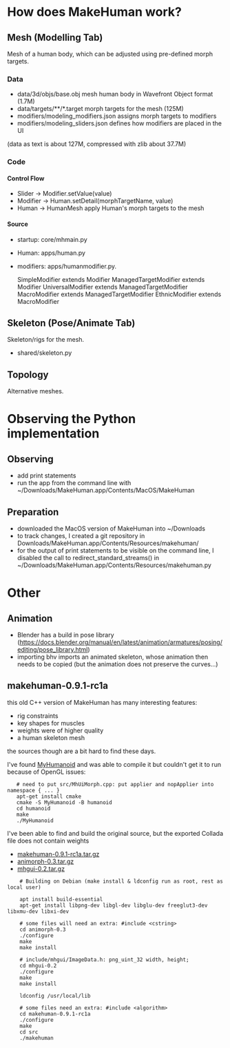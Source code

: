 
# How does MakeHuman work?

## Mesh (Modelling Tab)

Mesh of a human body, which can be adjusted using pre-defined morph targets.

### Data

* data/3d/objs/base.obj mesh human body in Wavefront Object format (1.7M)
* data/targets/**/*.target morph targets for the mesh (125M)
* modifiers/modeling_modifiers.json
  assigns morph targets to modifiers
* modifiers/modeling_sliders.json 
  defines how modifiers are placed in the UI

(data as text is about 127M, compressed with zlib about 37.7M)

### Code

#### Control Flow

* Slider -> Modifier.setValue(value)
* Modifier -> Human.setDetail(morphTargetName, value)
* Human -> HumanMesh apply Human's morph targets to the mesh

#### Source

* startup: core/mhmain.py
* Human: apps/human.py
* modifiers: apps/humanmodifier.py.

  SimpleModifier extends Modifier
  ManagedTargetModifier extends Modifier
  UniversalModifier extends ManagedTargetModifier
  MacroModifier extends ManagedTargetModifier
  EthnicModifier extends MacroModifier


## Skeleton (Pose/Animate Tab)

Skeleton/rigs for the mesh.

* shared/skeleton.py

## Topology

Alternative meshes.
# Observing the Python implementation

## Observing

* add print statements
* run the app from the command line with
  ~/Downloads/MakeHuman.app/Contents/MacOS/MakeHuman

## Preparation

* downloaded the MacOS version of MakeHuman into ~/Downloads
* to track changes, I created a git repository in
  Downloads/MakeHuman.app/Contents/Resources/makehuman/
* for the output of print statements to be visible on the command line,
  I disabled the call to redirect_standard_streams() in
  ~/Downloads/MakeHuman.app/Contents/Resources/makehuman.py

# Other

## Animation

* Blender has a build in pose library (https://docs.blender.org/manual/en/latest/animation/armatures/posing/editing/pose_library.html)
* importing bhv imports an animated skeleton, whose animation then needs to be copied
  (but the animation does not preserve the curves...)

## makehuman-0.9.1-rc1a

this old C++ version of MakeHuman has many interesting features:

* rig constraints
* key shapes for muscles
* weights were of higher quality
* a human skeleton mesh

the sources though are a bit hard to find these days.

I've found [MyHumanoid](https://github.com/MyHumanoid/MyHumanoid) and was able to compile it but couldn't get it to run because of OpenGL issues:

```
   # need to put src/MhUiMorph.cpp: put applier and nopApplier into namespace { ... }
   apt-get install cmake
   cmake -S MyHumanoid -B humanoid
   cd humanoid
   make
   ./MyHumanoid
```

I've been able to find and build the original source, but the exported Collada file
does not contain weights

* [makehuman-0.9.1-rc1a.tar.gz](https://src.fedoraproject.org/repo/pkgs/makehuman/makehuman-0.9.1-rc1a.tar.gz/c28c24a5e430f471f9687e26db94a64b/makehuman-0.9.1-rc1a.tar.gz)
* [animorph-0.3.tar.gz](https://src.fedoraproject.org/repo/pkgs/animorph/animorph-0.3.tar.gz/md5/e75fd295d95bcf4b1d95b86db7866c18/animorph-0.3.tar.gz)
* [mhgui-0.2.tar.gz](https://src.fedoraproject.org/repo/pkgs/mhgui/mhgui-0.2.tar.gz/0794987c3a0f505a836e73bf629df64d/mhgui-0.2.tar.gz)

```
    # Building on Debian (make install & ldconfig run as root, rest as local user)

    apt install build-essential
    apt-get install libpng-dev libgl-dev libglu-dev freeglut3-dev libxmu-dev libxi-dev

    # some files will need an extra: #include <cstring>
    cd animorph-0.3
    ./configure
    make
    make install

    # include/mhgui/ImageData.h: png_uint_32 width, height;
    cd mhgui-0.2
    ./configure
    make
    make install

    ldconfig /usr/local/lib

    # some files need an extra: #include <algorithm>
    cd makehuman-0.9.1-rc1a
    ./configure
    make
    cd src
    ./makehuman
```
